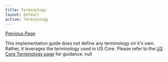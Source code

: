 ```yaml
---
title: Terminology
layout: default
active: Terminology
---
```


[Previous Page](Security_and_Privacy.html)

This implementation guide does not define any terminology on it's own. Rather, it leverages the terminology used in US Core. Please refer to the [US Core Terminology page](http://hl7.org/fhir/us/core/terminology.html) for guidance. null